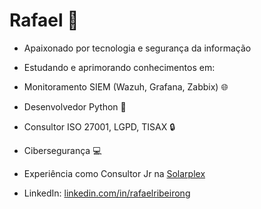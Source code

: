 # Rafael 👋

 - Apaixonado por tecnologia e segurança da informação
  - Estudando e aprimorando conhecimentos em:
  - Monitoramento SIEM (Wazuh, Grafana, Zabbix) 🌐
  - Desenvolvedor Python 🐍
  - Consultor ISO 27001, LGPD, TISAX 🔒
  - Cibersegurança 💻

 - Experiência como Consultor Jr na [Solarplex](https://www.solarplex.com.br/)

 - LinkedIn: [linkedin.com/in/rafaelribeirong](https://www.linkedin.com/in/rafaelribeirong)
